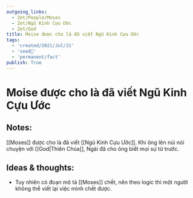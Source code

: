 ```yaml
---
outgoing_links:
  - Zet/People/Moses
  - Zet/Ngũ Kinh Cựu Ước
  - Zet/God
title: Moise được cho là đã viết Ngũ Kinh Cựu Ước
tags:
  - 'created/2021/Jul/31'
  - 'seed🥜'
  - 'permanent/fact'
publish: True
---
```

# Moise được cho là đã viết Ngũ Kinh Cựu Ước

## Notes:
[[Moses]] được cho là đã viết [[Ngũ Kinh Cựu Ước]]. Khi ông lên núi nói chuyện với [[God|Thiên Chúa]], Ngài đã cho ông biết mọi sự từ trước.

## Ideas & thoughts:
- Tuy nhiên có đoạn mô tả [[Moses]] chết, nên theo logic thì một người không thể viết lại việc mình chết được. 